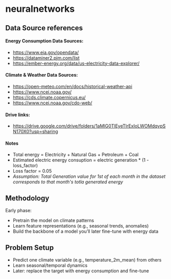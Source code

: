 # neuralnetworks
## Data Source references
#### Energy Consumption Data Sources:
- https://www.eia.gov/opendata/
- https://dataminer2.pjm.com/list
- https://ember-energy.org/data/us-electricity-data-explorer/
#### Climate & Weather Data Sources:
- https://open-meteo.com/en/docs/historical-weather-api
- https://www.ncei.noaa.gov/
- https://cds.climate.copernicus.eu/
- https://www.ncei.noaa.gov/cdo-web/
#### Drive links:
- https://drive.google.com/drive/folders/1aMlG0TlEyeTlrExIoLWOMdqvpSN170X0?usp=sharing

#### Notes
- Total energy = Electricity + Natural Gas + Petroleum + Coal
- Estimated electric energy consuption = electric generation * (1 - loss_factor)
- Loss factor = 0.05
- _Assumption: Total Generation value for 1st of each month in the dataset corresponds to that month's totla generated energy_


## Methodology
Early phase:
- Pretrain the model on climate patterns
- Learn feature representations (e.g., seasonal trends, anomalies)
- Build the backbone of a model you’ll later fine-tune with energy data

## Problem Setup
- Predict one climate variable (e.g., temperature_2m_mean) from others
- Learn seasonal/temporal dynamics
- Later: replace the target with energy consumption and fine-tune
